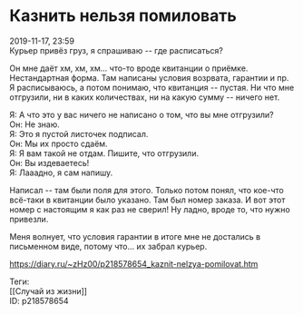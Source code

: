 Казнить нельзя помиловать
==========================

   
 2019-11-17, 23:59   
  Курьер привёз груз, я спрашиваю -- где расписаться?   
   
 Он мне даёт хм, хм, хм... что-то вроде квитанции о приёмке. Нестандартная форма. Там написаны условия возрвата, гарантии и пр. Я расписываюсь, а потом понимаю, что квитанция -- пустая. Ни что мне отгрузили, ни в каких количествах, ни на какую сумму -- ничего нет.   
   
 Я: А что это у вас ничего не написано о том, что вы мне отгрузили?   
 Он: Не знаю.   
 Я: Это я пустой листочек подписал.   
 Он: Мы их просто сдаём.   
 Я: Я вам такой не отдам. Пишите, что отгрузили.   
 Он: Вы издеваетесь!   
 Я: Лааадно, я сам напишу.   
   
 Написал -- там были поля для этого. Только потом понял, что кое-что всё-таки в квитанции было указано. Там был номер заказа. И вот этот номер с настоящим я как раз не сверил! Ну ладно, вроде то, что нужно привезли.   
   
 Меня волнует, что условия гарантии в итоге мне не достались в письменном виде, потому что... их забрал курьер.   
    
 <https://diary.ru/~zHz00/p218578654_kaznit-nelzya-pomilovat.htm>   
   
 Теги:   
 [[Случай из жизни]]   
 ID: p218578654